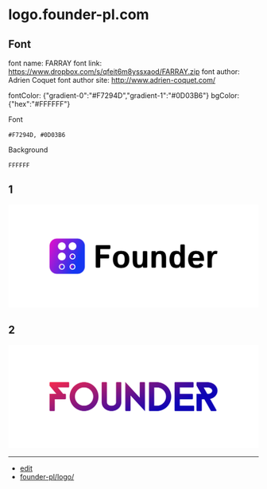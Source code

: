 # logo.founder-pl.com


## Font

font name: FARRAY
font link: https://www.dropbox.com/s/qfeit6m8yssxaod/FARRAY.zip
font author: Adrien Coquet
font author site: http://www.adrien-coquet.com/



fontColor: {"gradient-0":"#F7294D","gradient-1":"#0D03B6"}
bgColor: {"hex":"#FFFFFF"}

Font

    #F7294D, #0D03B6


Background

    FFFFFF





## 1
![1/cover.png](1/cover.png)

## 2
![2/cover.png](2/cover.png)



---

+ [edit](https://github.com/founder-pl/logo/edit/main/README.md)
+ [founder-pl/logo/](https://github.com/founder-pl/logo/)
